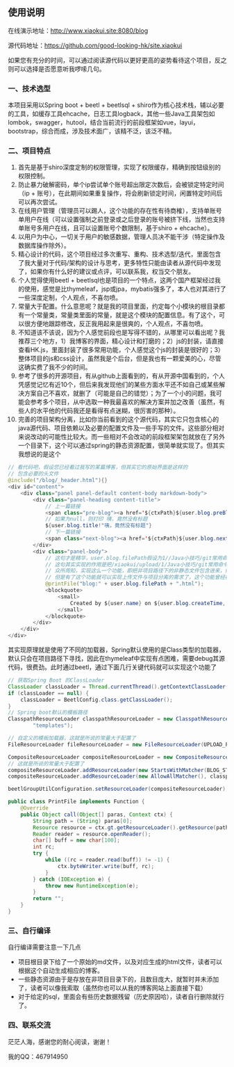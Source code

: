 ## 使用说明

在线演示地址：http://www.xiaokui.site:8080/blog

源代码地址：https://github.com/good-looking-hk/site.xiaokui

如果您有充分的时间，可以通过阅读源代码以更好更高的姿势看待这个项目，反之则可以选择是否愿意听我啰嗦几句。

### 一、技术选型

本项目采用以Spring boot + beetl + beetlsql + shiro作为核心技术栈，辅以必要的工具，如缓存工具ehcache，日志工具logback，其他一些Java工具架包如lombok，swagger，hutool，结合当前流行的前段框架如vue，layui，bootstrap，综合而成，涉及技术面广，该精不泛，该泛不精。

### 二、项目特点

1. 首先是基于shiro深度定制的权限管理，实现了权限缓存，精确到按钮级别的权限控制。
2. 防止暴力破解密码，单个ip尝试单个账号超出限定次数后，会被锁定特定时间（ip + 账号），在此期间如果重复操作，将会刷新锁定时间，闲置特定时间后可以再次尝试。
3. 在线用户管理（管理员可以踢人，这个功能的存在性有待商榷），支持单账号单用户在线（可以设置强制之前登录或之后登录的账号被挤下线，当然也支持单账号多用户在线，且可以设置账号个数限制，基于shiro + ehcache）。
4. 以用户为中心，一切关于用户的敏感数据，管理人员决不能干涉（特定操作及数据库操作除外）。
5. 精心设计的代码，这个项目经过多次重写、重构、技术选型/迭代，里面包含了我大量对于代码/架构的设计与思考，更多特性只能由读者从源代码中发现了，如果你有什么好的建议或点评，可以联系我，权当交个朋友。
6. 个人觉得使用beetl + beetlsql也是项目的一个特点，这两个国产框架经过我的使用，感觉是比thymeleaf，jsp或jpa，mybatis强多了，本人也对其进行了一些深度定制，个人观点，不喜勿喷。
7. 常量大于配置。什么意思呢？就是我的项目里面，约定每个小模块的根目录都有一个常量类，常量类里面的常量，就是这个模块的配置信息。有了这个，可以很方便地跟踪修改，反正我用起来是很爽的，个人观点，不喜勿喷。
8. 不知道该不该说，因为个人感觉前段也是写得不错的，从哪里可以看出呢？我推荐三个地方，1）我博客的界面，精心设计和打磨的；2）js的封装，请直接查看HK.js，里面封装了很多常用功能，个人感觉这个js的封装是很好的；3）整体项目的js和css设计，虽然我是个后台，但是我也有一颗爱美的心，尽管这确实费了我不少的时间。
9. 参考了很多的开源项目，有从github上面看到的，有从开源中国看到的，个人凭感觉记忆有近10个，但后来我发现他们的某些方面水平还不如自己或某些解决方案自己不喜欢，就删了（可能是自己的错觉）；为了一个小的问题，我可能会参考多个项目，从中选取一种我最喜欢的解决方案并加之改善（虽然，有些人的水平他的代码我还是看得有点迷糊，很厉害的那种）。
10. 完善的项目架构分离，比如你当前看到的这个源代码，其实它只包含核心的java源代码、项目依赖以及必要的配置文件及一些手写的文件。这些部分相对来说改动的可能性比较大。而一些相对不会改动的前段框架架包就放在了另外一个目录下，这个可以通过spring的静态资源配置，很简单就实现了。但其实我想说的是这个

```java
// 看代码吧，假设您已经看过我写的某篇博客，但其实它的原始界面是这样的
// 包含必要的头文件
@include("/blog/_header.html"){}
<div id="content">
    <div class="panel panel-default content-body markdown-body">
        <div class="panel-heading content-title">
        	// 上一篇链接
            <span class="pre-blog"><a href='${ctxPath}${user.blog.preBlog!"#"'>上一篇:${user.blog.preBlogTitle!"无"}</a></span>
            // 如果为null，则打印 咦，竟然没有标题
            ${user.blog.title!"咦，竟然没有标题"}
			// 下一篇链接
            <span class="next-blog"><a href='${ctxPath}${user.blog.nextBlog}!"#"'>下一篇:${user.blog.nextBlogTitle!"无"}</a></span>
        </div>
        <div class="panel-body">
        	// 这句才是精华，user.blog.filePath假设为1//Java小技巧/git常用命令
        	// 这句其实实现的作用是把/xiaokui/upload/1/Java小技巧/git常用命令.html文件包含进来并打印
        	// 众所周知，实现这么一个功能，即把非项目路径下的非静态文件包含进来，或者说，项目的templates可以设置多个，即一个不行时再去下一个templates查找，这是需要不少的工作的
        	// 但是有了这个功能就可以实现上传文件与项目分离的需求了，这个功能曾经在thymeleaf困扰着我，有了这个以后，每次打包部署都变得方便了许多
            @printFile("blog:" + user.blog.filePath + ".html");
            <blockquote>
                <small>
                    Created by ${user.name} on ${user.blog.createTime, "yyyy-MM-dd"} and updated on ${user.blog.modifiedTime, "yyyy-MM-dd"}
                </small>
            </blockquote>
        </div>
    </div>
</div>
```

其实现原理就是使用了不同的加载器，Spring默认使用的是Class类型的加载器，默认只会在项目路径下寻找，因此在thymeleaf中实现有点困难，需要debug其源代码，很费劲。此时通过beetl，通过下面几行关键代码就可以实现这个功能了

```java
// 获取Spring Boot 的ClassLoader
ClassLoader classLoader = Thread.currentThread().getContextClassLoader();
if (classLoader == null) {
    classLoader = BeetlConfig.class.getClassLoader();
}
// Spring boot默认的模板路径
ClasspathResourceLoader classpathResourceLoader = new ClasspathResourceLoader(classLoader,
        "templates");

// 自定义的模板加载器，这就是所说的常量大于配置了
FileResourceLoader fileResourceLoader = new FileResourceLoader(UPLOAD_PATH);

CompositeResourceLoader compositeResourceLoader = new CompositeResourceLoader();
// 这就是所说的常量大于配置了
compositeResourceLoader.addResourceLoader(new StartsWithMatcher(BLOG_START_FLAG), fileResourceLoader);
compositeResourceLoader.addResourceLoader(new AllowAllMatcher(), classpathResourceLoader);

beetlGroupUtilConfiguration.setResourceLoader(compositeResourceLoader);

public class PrintFile implements Function {
    @Override
    public Object call(Object[] paras, Context ctx) {
        String path = (String) paras[0];
        Resource resource = ctx.gt.getResourceLoader().getResource(path);
        Reader reader = resource.openReader();
        char[] buff = new char[100];
        int rc;
        try {
            while ((rc = reader.read(buff)) != -1) {
                ctx.byteWriter.write(buff, rc);
            }
        } catch (IOException e) {
            throw new RuntimeException(e);
        }
        return "";
    }
}
```

### 三、自行编译

自行编译需要注意一下几点

- 项目根目录下给了一个原始的md文件，以及对应生成的html文件，读者可以根据这个自动生成相应的博客。
- 一些静态资源由于是存放在非项目目录下的，且数目庞大，就暂时并未添加了，读者可以像我索取（虽然你也可以从我的博客网站上面直接下载）
- 对于给定的sql，里面会有些历史数据残留（历史原因哈），读者自行删除就行了。

### 四、联系交流

茫茫人海，感谢您的耐心阅读，谢谢！

我的QQ：467914950